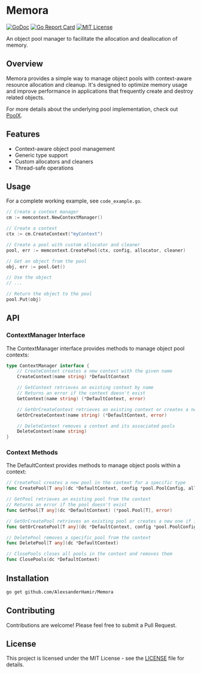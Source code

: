 # Memora

[![GoDoc](https://pkg.go.dev/badge/github.com/AlexsanderHamir/Memora)](https://pkg.go.dev/github.com/AlexsanderHamir/Memora)
[![Go Report Card](https://goreportcard.com/badge/github.com/AlexsanderHamir/Memora)](https://goreportcard.com/report/github.com/AlexsanderHamir/Memora)
[![MIT License](https://img.shields.io/badge/license-MIT-blue.svg)](LICENSE)

An object pool manager to facilitate the allocation and deallocation of memory.

## Overview

Memora provides a simple way to manage object pools with context-aware resource allocation and cleanup. It's designed to optimize memory usage and improve performance in applications that frequently create and destroy related objects.

For more details about the underlying pool implementation, check out [PoolX](https://github.com/AlexsanderHamir/PoolX).

## Features

- Context-aware object pool management
- Generic type support
- Custom allocators and cleaners
- Thread-safe operations

## Usage

For a complete working example, see `code_example.go`.

```go
// Create a context manager
cm := memcontext.NewContextManager()

// Create a context
ctx := cm.CreateContext("myContext")

// Create a pool with custom allocator and cleaner
pool, err := memcontext.CreatePool(ctx, config, allocator, cleaner)

// Get an object from the pool
obj, err := pool.Get()

// Use the object
// ...

// Return the object to the pool
pool.Put(obj)
```

## API

### ContextManager Interface

The ContextManager interface provides methods to manage object pool contexts:

```go
type ContextManager interface {
    // CreateContext creates a new context with the given name
    CreateContext(name string) *DefaultContext

    // GetContext retrieves an existing context by name
    // Returns an error if the context doesn't exist
    GetContext(name string) (*DefaultContext, error)

    // GetOrCreateContext retrieves an existing context or creates a new one if it doesn't exist
    GetOrCreateContext(name string) (*DefaultContext, error)

    // DeleteContext removes a context and its associated pools
    DeleteContext(name string)
}
```

### Context Methods

The DefaultContext provides methods to manage object pools within a context:

```go
// CreatePool creates a new pool in the context for a specific type
func CreatePool[T any](dc *DefaultContext, config *pool.PoolConfig, allocator func() T, cleaner func(T)) (*pool.Pool[T], error)

// GetPool retrieves an existing pool from the context
// Returns an error if the pool doesn't exist
func GetPool[T any](dc *DefaultContext) (*pool.Pool[T], error)

// GetOrCreatePool retrieves an existing pool or creates a new one if it doesn't exist
func GetOrCreatePool[T any](dc *DefaultContext, config *pool.PoolConfig, allocator func() T, cleaner func(T)) (*pool.Pool[T], error)

// DeletePool removes a specific pool from the context
func DeletePool[T any](dc *DefaultContext)

// ClosePools closes all pools in the context and removes them
func ClosePools(dc *DefaultContext)
```

## Installation

```bash
go get github.com/AlexsanderHamir/Memora
```

## Contributing

Contributions are welcome! Please feel free to submit a Pull Request.

## License

This project is licensed under the MIT License - see the [LICENSE](LICENSE) file for details.
